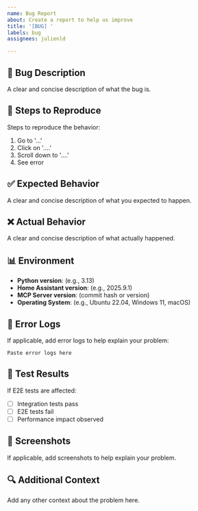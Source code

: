 ```yaml
---
name: Bug Report
about: Create a report to help us improve
title: '[BUG] '
labels: bug
assignees: julienld

---
```


## 🐛 Bug Description
A clear and concise description of what the bug is.

## 🔄 Steps to Reproduce
Steps to reproduce the behavior:
1. Go to '...'
2. Click on '....'
3. Scroll down to '....'
4. See error

## ✅ Expected Behavior
A clear and concise description of what you expected to happen.

## ❌ Actual Behavior
A clear and concise description of what actually happened.

## 📊 Environment
- **Python version**: (e.g., 3.13)
- **Home Assistant version**: (e.g., 2025.9.1)
- **MCP Server version**: (commit hash or version)
- **Operating System**: (e.g., Ubuntu 22.04, Windows 11, macOS)

## 📝 Error Logs
If applicable, add error logs to help explain your problem:

```
Paste error logs here
```

## 🧪 Test Results
If E2E tests are affected:
- [ ] Integration tests pass
- [ ] E2E tests fail
- [ ] Performance impact observed

## 📸 Screenshots
If applicable, add screenshots to help explain your problem.

## 🔍 Additional Context
Add any other context about the problem here.